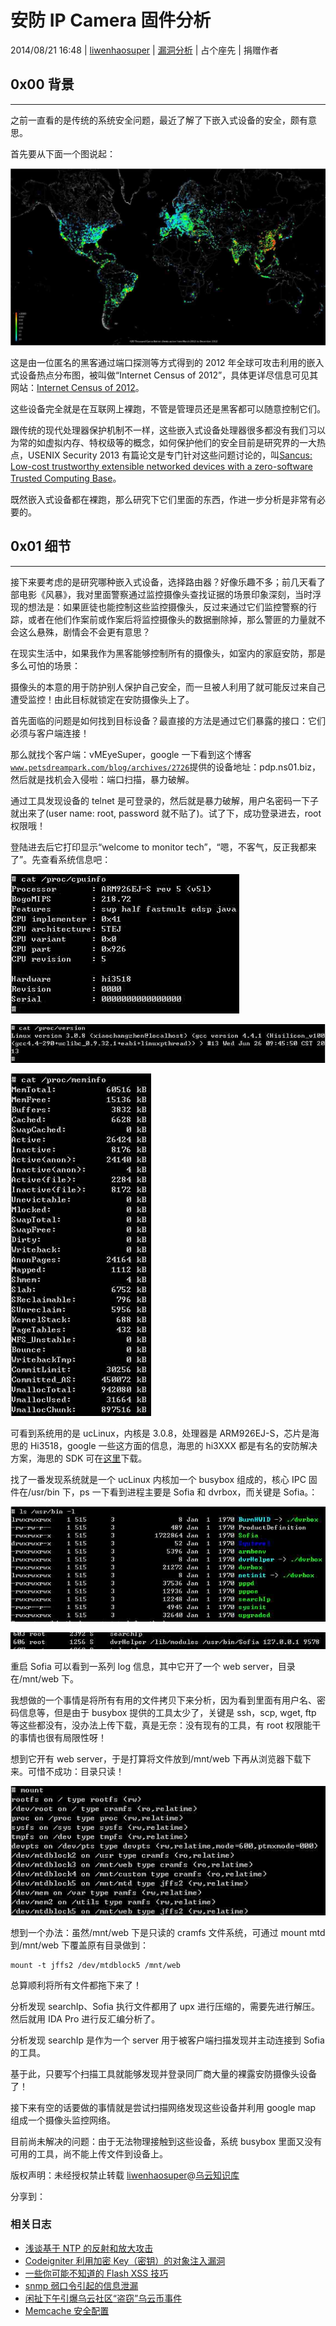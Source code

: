 # 安防 IP Camera 固件分析

2014/08/21 16:48 | [liwenhaosuper](http://drops.wooyun.org/author/liwenhaosuper "由 liwenhaosuper 发布") | [漏洞分析](http://drops.wooyun.org/category/papers "查看 漏洞分析 中的全部文章") | 占个座先 | 捐赠作者

## 0x00 背景

* * *

之前一直看的是传统的系统安全问题，最近了解了下嵌入式设备的安全，颇有意思。

首先要从下面一个图说起：

![botnet_jpg.jpg](img/img1_u162_jpg.jpg)

这是由一位匿名的黑客通过端口探测等方式得到的 2012 年全球可攻击利用的嵌入式设备热点分布图，被叫做“Internet Census of 2012”，具体更详尽信息可见其网站：[Internet Census of 2012](http://internetcensus2012.bitbucket.org/paper.html)。

这些设备完全就是在互联网上裸跑，不管是管理员还是黑客都可以随意控制它们。

跟传统的现代处理器保护机制不一样，这些嵌入式设备处理器很多都没有我们习以为常的如虚拟内存、特权级等的概念，如何保护他们的安全目前是研究界的一大热点，USENIX Security 2013 有篇论文是专门针对这些问题讨论的，叫[Sancus: Low-cost trustworthy extensible networked devices with a zero-software Trusted Computing Base](http://www.liwenhaosuper.com/blog/wp-content/uploads/2014/02/liwenhao_sancus_slides.pdf)。

既然嵌入式设备都在裸跑，那么研究下它们里面的东西，作进一步分析是非常有必要的。

## 0x01 细节

* * *

接下来要考虑的是研究哪种嵌入式设备，选择路由器？好像乐趣不多；前几天看了部电影《风暴》，我对里面警察通过监控摄像头查找证据的场景印象深刻，当时浮现的想法是：如果匪徒也能控制这些监控摄像头，反过来通过它们监控警察的行踪，或者在他们作案前或作案后将监控摄像头的数据删除掉，那么警匪的力量就不会这么悬殊，剧情会不会更有意思？

在现实生活中，如果我作为黑客能够控制所有的摄像头，如室内的家庭安防，那是多么可怕的场景：

摄像头的本意的用于防护别人保护自己安全，而一旦被人利用了就可能反过来自己遭受监控！由此目标就锁定在安防摄像头上了。

首先面临的问题是如何找到目标设备？最直接的方法是通过它们暴露的接口：它们必须与客户端连接！

那么就找个客户端：vMEyeSuper，google 一下看到这个博客[`www.petsdreampark.com/blog/archives/2726`](http://www.petsdreampark.com/blog/archives/2726)提供的设备地址：pdp.ns01.biz，然后就是找机会入侵啦：端口扫描，暴力破解。

通过工具发现设备的 telnet 是可登录的，然后就是暴力破解，用户名密码一下子就出来了(user name: root, password 就不贴了)。试了下，成功登录进去，root 权限哦！

登陆进去后它打印显示“welcome to monitor tech”，“嗯，不客气，反正我都来了”。先查看系统信息吧：

![cpuinfo_png.jpg](img/img2_u117_png.jpg)

![versioninfo_png.jpg](img/img3_u135_png.jpg)

![meminfo_png.jpg](img/img4_u122_png.jpg)

可看到系统用的是 ucLinux，内核是 3.0.8，处理器是 ARM926EJ-S，芯片是海思的 Hi3518，google 一些这方面的信息，海思的 hi3XXX 都是有名的安防解决方案，海思的 SDK 可在[这里](http://download.csdn.net/download/wumusenxppp/5731827)下载。

找了一番发现系统就是一个 ucLinux 内核加一个 busybox 组成的，核心 IPC 固件在/usr/bin 下，ps 一下看到进程主要是 Sofia 和 dvrbox，而关键是 Sofia。：

![bininfo_png.jpg](img/img5_u102_png.jpg)

![psinfo_png.jpg](img/img6_u93_png.jpg)

重启 Sofia 可以看到一系列 log 信息，其中它开了一个 web server，目录在/mnt/web 下。

我想做的一个事情是将所有有用的文件拷贝下来分析，因为看到里面有用户名、密码信息等，但是由于 busybox 提供的工具太少了，关键是 ssh，scp, wget, ftp 等这些都没有，没办法上传下载，真是无奈：没有现有的工具，有 root 权限能干的事情也很有局限性呀！

想到它开有 web server，于是打算将文件放到/mnt/web 下再从浏览器下载下来。可惜不成功：目录只读！

![mountinfo_png.jpg](img/img7_u89_png.jpg)

想到一个办法：虽然/mnt/web 下是只读的 cramfs 文件系统，可通过 mount mtd 到/mnt/web 下覆盖原有目录做到：

```
mount -t jffs2 /dev/mtdblock5 /mnt/web 
```

总算顺利将所有文件都拖下来了！

分析发现 searchIp、Sofia 执行文件都用了 upx 进行压缩的，需要先进行解压。然后就用 IDA Pro 进行反汇编分析了。

分析发现 searchIp 是作为一个 server 用于被客户端扫描发现并主动连接到 Sofia 的工具。

基于此，只要写个扫描工具就能够发现并登录同厂商大量的裸露安防摄像头设备了！

接下来有空的话要做的事情就是尝试扫描网络发现这些设备并利用 google map 组成一个摄像头监控网络。

目前尚未解决的问题：由于无法物理接触到这些设备，系统 busybox 里面又没有可用的工具，尚不能上传文件到设备上。

版权声明：未经授权禁止转载 [liwenhaosuper](http://drops.wooyun.org/author/liwenhaosuper "由 liwenhaosuper 发布")@[乌云知识库](http://drops.wooyun.org)

分享到：

### 相关日志

*   [浅谈基于 NTP 的反射和放大攻击](http://drops.wooyun.org/papers/926)
*   [Codeigniter 利用加密 Key（密钥）的对象注入漏洞](http://drops.wooyun.org/papers/1449)
*   [一些你可能不知道的 Flash XSS 技巧](http://drops.wooyun.org/papers/948)
*   [snmp 弱口令引起的信息泄漏](http://drops.wooyun.org/tips/409)
*   [闲扯下午引爆乌云社区“盗窃”乌云币事件](http://drops.wooyun.org/papers/382)
*   [Memcache 安全配置](http://drops.wooyun.org/papers/865)